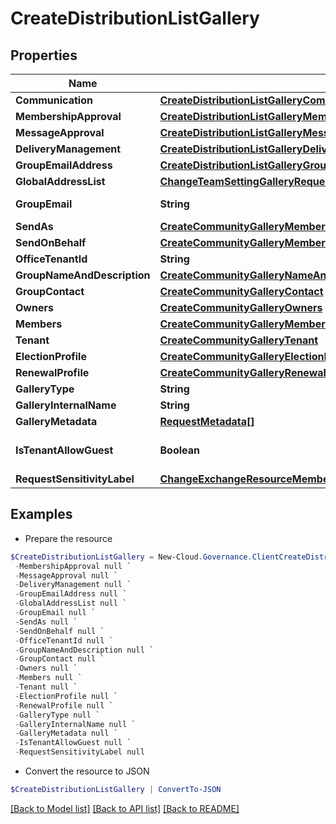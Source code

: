 # CreateDistributionListGallery
## Properties

Name | Type | Description | Notes
------------ | ------------- | ------------- | -------------
**Communication** | [**CreateDistributionListGalleryCommunication**](CreateDistributionListGalleryCommunication.md) |  | [optional] 
**MembershipApproval** | [**CreateDistributionListGalleryMembershipApproval**](CreateDistributionListGalleryMembershipApproval.md) |  | [optional] 
**MessageApproval** | [**CreateDistributionListGalleryMessageApproval**](CreateDistributionListGalleryMessageApproval.md) |  | [optional] 
**DeliveryManagement** | [**CreateDistributionListGalleryDeliveryManagement**](CreateDistributionListGalleryDeliveryManagement.md) |  | [optional] 
**GroupEmailAddress** | [**CreateDistributionListGalleryGroupEmailAddress**](CreateDistributionListGalleryGroupEmailAddress.md) |  | [optional] 
**GlobalAddressList** | [**ChangeTeamSettingGalleryRequestModelChangeGlobalAddressList**](ChangeTeamSettingGalleryRequestModelChangeGlobalAddressList.md) |  | [optional] 
**GroupEmail** | **String** |  | [optional] [readonly] 
**SendAs** | [**CreateCommunityGalleryMembers**](CreateCommunityGalleryMembers.md) |  | [optional] 
**SendOnBehalf** | [**CreateCommunityGalleryMembers**](CreateCommunityGalleryMembers.md) |  | [optional] 
**OfficeTenantId** | **String** |  | [optional] 
**GroupNameAndDescription** | [**CreateCommunityGalleryNameAndDescription**](CreateCommunityGalleryNameAndDescription.md) |  | [optional] 
**GroupContact** | [**CreateCommunityGalleryContact**](CreateCommunityGalleryContact.md) |  | [optional] 
**Owners** | [**CreateCommunityGalleryOwners**](CreateCommunityGalleryOwners.md) |  | [optional] 
**Members** | [**CreateCommunityGalleryMembers**](CreateCommunityGalleryMembers.md) |  | [optional] 
**Tenant** | [**CreateCommunityGalleryTenant**](CreateCommunityGalleryTenant.md) |  | [optional] 
**ElectionProfile** | [**CreateCommunityGalleryElectionProfile**](CreateCommunityGalleryElectionProfile.md) |  | [optional] 
**RenewalProfile** | [**CreateCommunityGalleryRenewalProfile**](CreateCommunityGalleryRenewalProfile.md) |  | [optional] 
**GalleryType** | **String** |  | [optional] 
**GalleryInternalName** | **String** |  | [optional] 
**GalleryMetadata** | [**RequestMetadata[]**](RequestMetadata.md) |  | [optional] 
**IsTenantAllowGuest** | **Boolean** |  | [optional] [default to $false]
**RequestSensitivityLabel** | [**ChangeExchangeResourceMembershipGalleryRequestModelRequestSensitivityLabel**](ChangeExchangeResourceMembershipGalleryRequestModelRequestSensitivityLabel.md) |  | [optional] 

## Examples

- Prepare the resource
```powershell
$CreateDistributionListGallery = New-Cloud.Governance.ClientCreateDistributionListGallery  -Communication null `
 -MembershipApproval null `
 -MessageApproval null `
 -DeliveryManagement null `
 -GroupEmailAddress null `
 -GlobalAddressList null `
 -GroupEmail null `
 -SendAs null `
 -SendOnBehalf null `
 -OfficeTenantId null `
 -GroupNameAndDescription null `
 -GroupContact null `
 -Owners null `
 -Members null `
 -Tenant null `
 -ElectionProfile null `
 -RenewalProfile null `
 -GalleryType null `
 -GalleryInternalName null `
 -GalleryMetadata null `
 -IsTenantAllowGuest null `
 -RequestSensitivityLabel null
```

- Convert the resource to JSON
```powershell
$CreateDistributionListGallery | ConvertTo-JSON
```

[[Back to Model list]](../README.md#documentation-for-models) [[Back to API list]](../README.md#documentation-for-api-endpoints) [[Back to README]](../README.md)

